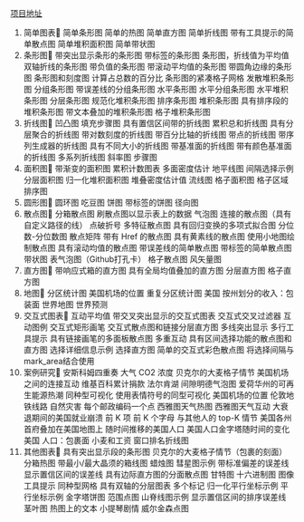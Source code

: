 [项目地址](https://altair-viz.github.io/gallery/index.html)

1. 简单图表
简单条形图
简单的热图
简单直方图
简单折线图
带有工具提示的简单散点图
简单堆积面积图
简单带状图
2. 条形图
带突出显示条形的条形图
带标签的条形图
条形图，折线值为平均值
双轴折线的条形图
带负值的条形图
带滚动平均值的条形图
带圆角边缘的条形图
条形图和刻度图
计算占总数的百分比
条形图的紧凑格子网格
发散堆积条形图
分组条形图
带误差线的分组条形图
水平条形图
水平分组条形图
水平堆积条形图
分层条形图
规范化堆积条形图
排序条形图
堆积条形图
具有排序段的堆积条形图
带文本叠加的堆积条形图
格子堆积条形图
3. 折线图
凹凸图
填充步骤图
具有置信区间带的折线图
累积总和折线图
具有分层聚合的折线图
带对数刻度的折线图
带百分比轴的折线图
带点的折线图
带序列生成器的折线图
具有不同大小的折线图
带基准面的折线图
带有颜色基准面的折线图
多系列折线图
斜率图
步骤图
4. 面积图
带渐变的面积图
累积计数图表
多面密度估计
地平线图
间隔选择示例
分层面积图
归一化堆积面积图
堆叠密度估计值
流线图
格子面积图
格子区域排序图
5. 圆形图
圆环图
吃豆图
饼图
带标签的饼图
径向图
6. 散点图
分箱散点图
刷散点图以显示表上的数据
气泡图
连接的散点图（具有自定义路径的线）
点破折号
多特征散点图
具有回归变换的多项式拟合图
分位数-分位数图
散点矩阵
带有 Href 的散点图
具有黄素线的散点图
使用小地图绘制散点图
具有滚动均值的散点图
带误差线的简单散点图
带标签的简单散点图
带状图
表气泡图（Github打孔卡）
格子散点图
风矢量图
7. 直方图
带响应式箱的直方图
具有全局均值叠加的直方图
分层直方图
格子直方图
8. 地图
分区统计图
美国机场的位置
重复分区统计图
美国 按州划分的收入：包装面
世界地图
世界预测
9. 交互式图表
互动平均值
带交叉突出显示的交互式图表
交互式交叉过滤器
互动图例
交互式矩形画笔
交互式散点图和链接分层直方图
多线突出显示
多行工具提示
具有链接画笔的多面板散点图
多重互动
具有区间选择功能的散点图和直方图
选择详细信息示例
选择直方图
简单的交互式彩色散点图
将选择间隔与mark_area结合使用
10. 案例研究
安斯科姆四重奏
大气 CO2 浓度
贝克尔的大麦格子情节
美国机场之间的连接互动
维基百科累计捐款
法尔肯湖
间隙明德气泡图
爱荷华州的可再生能源热潮
同种型可视化
使用表情符号的同型可视化
美国机场的位置
伦敦地铁线路
自然灾害
每个邮政编码一个点
西雅图天气热图
西雅图天气互动
大衰退期间的美国就业崩溃
前 K 项
前 K 个字母
与其他人的 top-K 情节
美国各州首府叠加在美国地图上
随时间推移的美国人口
美国人口金字塔随时间的变化
美国 人口：包裹面
小麦和工资
窗口排名折线图
11. 其他图表
具有突出显示段的条形图
贝克尔的大麦格子情节（包裹的刻面）
分箱热图
带最小/最大晶须的箱线图
蜡烛图
彗星图示例
带标准偏差的误差线
显示置信区间的误差线
具有边际直方图的分面散点图
甘特图
十六进制图
图像工具提示
同种型网格
具有双轴的分层图表
多个标记
归一化平行坐标示例
平行坐标示例
金字塔饼图
范围点图
山脊线图示例
显示置信区间的排序误差线
茎叶图
热图上的文本
小提琴剧情
威尔金森点图